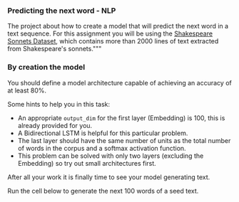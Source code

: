 ### Predicting the next word - NLP

The project about how to create a model that will predict the next word in a text sequence.
For this assignment you will be using the [Shakespeare Sonnets Dataset](https://www.opensourceshakespeare.org/views/sonnets/sonnet_view.php?range=viewrange&sonnetrange1=1&sonnetrange2=154), which contains more than 2000 lines of text extracted from Shakespeare's sonnets."""

### By creation the model

You should define a model architecture capable of achieving an accuracy of at least 80%.

Some hints to help you in this task:

- An appropriate `output_dim` for the first layer (Embedding) is 100, this is already provided for you.
- A Bidirectional LSTM is helpful for this particular problem.
- The last layer should have the same number of units as the total number of words in the corpus and a softmax activation function.
- This problem can be solved with only two layers (excluding the Embedding) so try out small architectures first.


After all your work it is finally time to see your model generating text.

Run the cell below to generate the next 100 words of a seed text.
